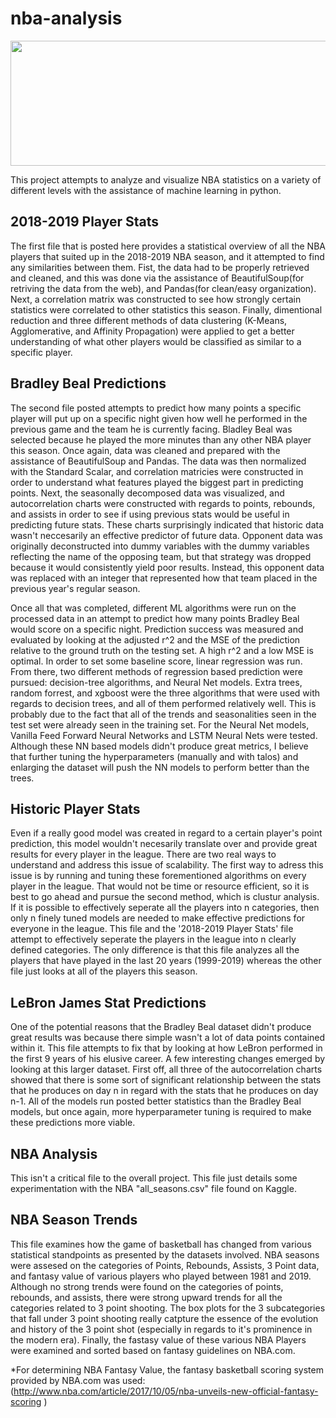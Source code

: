# nba-analysis

<p align="center">
  <img width="600" height="200" src="https://pdc.princeton.edu/sites/pdc/files/events/new-nba-logo-1.png">
</p>

This project attempts to analyze and visualize NBA statistics on a variety of different levels with the assistance of machine learning in python.
## 2018-2019 Player Stats
The first file that is posted here provides a statistical overview of all the NBA players that suited up in the 2018-2019 NBA season, and it attempted to find any similarities between them. Fist, the data had to be properly retrieved and cleaned, and this was done via the assistance of BeautifulSoup(for retriving the data from the web), and Pandas(for clean/easy organization). Next, a correlation matrix was constructed to see how strongly certain statistics were correlated to other statistics this season. Finally, dimentional reduction and three different methods of data clustering (K-Means, Agglomerative, and Affinity Propagation) were applied to get a better understanding of what other players would be classified as similar to a specific player.
## Bradley Beal Predictions
The second file posted attempts to predict how many points a specific player will put up on a specific night given how well he performed in the previous game and the team he is currently facing. Bladley Beal was selected because he played the more minutes than any other NBA player this season. Once again, data was cleaned and prepared with the assistance of BeautifulSoup and Pandas. The data was then normalized with the Standard Scalar, and correlation matricies were constructed in order to understand what features played the biggest part in predicting points. Next, the seasonally decomposed data was visualized, and autocorrelation charts were constructed with regards to points, rebounds, and assists in order to see if using previous stats would be useful in predicting future stats. These charts surprisingly indicated that historic data wasn't neccesarily an effective predictor of future data. Opponent data was originally deconstructed into dummy variables with the dummy variables reflecting the name of the opposing team, but that strategy was dropped because it would consistently yield poor results. Instead, this opponent data was replaced with an integer that represented how that team placed in the previous year's regular season.

Once all that was completed, different ML algorithms were run on the processed data in an attempt to predict how many points Bradley Beal would score on a specific night. Prediction success was measured and evaluated by looking at the adjusted r^2 and the MSE of the prediction relative to the ground truth on the testing set. A high r^2 and a low MSE is optimal. In order to set some baseline score, linear regression was run. From there, two different methods of regression based prediction were pursued: decision-tree algorithms, and Neural Net models. Extra trees, random forrest, and xgboost were the three algorithms that were used with regards to decision trees, and all of them performed relatively well. This is probably due to the fact that all of the trends and seasonalities seen in the test set were already seen in the training set. For the Neural Net models, Vanilla Feed Forward Neural Networks and LSTM Neural Nets were tested. Although these NN based models didn't produce great metrics, I believe that further tuning the hyperparameters (manually and with talos) and enlarging the dataset will push the NN models to perform better than the trees.
## Historic Player Stats
Even if a really good model was created in regard to a certain player's point prediction, this model wouldn't necesarily translate over and provide great results for every player in the league. There are two real ways to understand and address this issue of scalability. The first way to adress this issue is by running and tuning these forementioned algorithms on every player in the league. That would not be time or resource efficient, so it is best to go ahead and pursue the second method, which is clustur analysis. If it is possible to effectively seperate all the players into n categories, then only n finely tuned models are needed to make effective predictions for everyone in the league. This file and the '2018-2019 Player Stats' file attempt to effectively seperate the players in the league into n clearly defined categories. The only difference is that this file analyzes all the players that have played in the last 20 years (1999-2019) whereas the other file just looks at all of the players this season.
## LeBron James Stat Predictions
One of the potential reasons that the Bradley Beal dataset didn't produce great results was because there simple wasn't a lot of data points contained within it. This file attempts to fix that by looking at how LeBron performed in the first 9 years of his elusive career. A few interesting changes emerged by looking at this larger dataset. First off, all three of the autocorrelation charts showed that there is some sort of significant relationship between the stats that he produces on day n in regard with the stats that he produces on day n-1. All of the models run posted better statistics than the Bradley Beal models, but once again, more hyperparameter tuning is required to make these predictions more viable.
## NBA Analysis
This isn't a critical file to the overall project. This file just details some experimentation with the NBA "all_seasons.csv" file found on Kaggle.
## NBA Season Trends
This file examines how the game of basketball has changed from various statistical standpoints as presented by the datasets involved. NBA seasons were assesed on the categories of Points, Rebounds, Assists, 3 Point data, and fantasy value of various players who played between 1981 and 2019. Although no strong trends were found on the categories of points, rebounds, and assists, there were strong upward trends for all the categories related to 3 point shooting. The box plots for the 3 subcategories that fall under 3 point shooting really catpture the essence of the evolution and history of the 3 point shot (especially in regards to it's prominence in the modern era). Finally, the fastasy value of these various NBA Players were examined and sorted based on fantasy guidelines on NBA.com.

*For determining NBA Fantasy Value, the fantasy basketball scoring system provided by NBA.com was used: (http://www.nba.com/article/2017/10/05/nba-unveils-new-official-fantasy-scoring )
